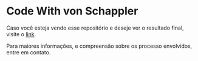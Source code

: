 # Code With von Schappler

Caso você esteja vendo esse repositório e deseje ver o resultado final, visite o [link](https://code-with-von.github.io).

Para maiores informações, e compreensão sobre os processo envolvidos, entre em contato.